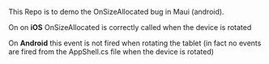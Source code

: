 This Repo is to demo the OnSizeAllocated bug in Maui (android).

On on **iOS** OnSizeAllocated is correctly called when the device is rotated

On **Android** this event is not fired when rotating the tablet  (in fact no events are fired from the AppShell.cs file when the device is rotated)
